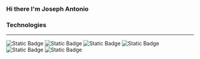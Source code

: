 ### Hi there I'm Joseph Antonio


### Technologies
---
![Static Badge](https://img.shields.io/badge/PostgreSQL-sql?style=flat&logo=postgresql&logoColor=white&labelColor=blue&color=white)
![Static Badge](https://img.shields.io/badge/PowerBI-python?style=flat&logo=powerbi&logoColor=white&labelColor=yellow&color=white)
![Static Badge](https://img.shields.io/badge/Python-python?style=flat&logo=Python&logoColor=white&labelColor=blue&color=white)
![Static Badge](https://img.shields.io/badge/Google%20Workspace-google?style=flat&logo=Google&logoColor=white&labelColor=green&color=white)
![Static Badge](https://img.shields.io/badge/Linux-x?style=flat&logo=Linux&logoColor=Blue&labelColor=blue&color=white)
![Static Badge](https://img.shields.io/badge/Microsoft%20Fabric-x?style=flat&logo=Microsoft&logoColor=Blue&labelColor=yellow&color=white)






<!--
**botniedata/botniedata** is a ✨ _special_ ✨ repository because its `README.md` (this file) appears on your GitHub profile.

Here are some ideas to get you started:

- 🔭 I’m currently working on ...
- 🌱 I’m currently learning ...
- 👯 I’m looking to collaborate on ...
- 🤔 I’m looking for help with ...
- 💬 Ask me about ...
- 📫 How to reach me: ...
- 😄 Pronouns: ...
- ⚡ Fun fact: ...
-->
